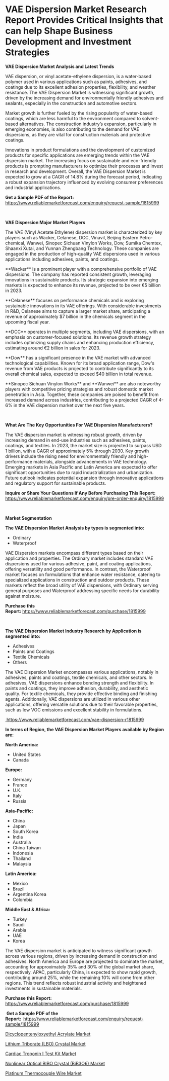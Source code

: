 <p><h1>VAE Dispersion Market Research Report Provides Critical Insights that can help Shape Business Development and Investment Strategies</h1></p><p><strong>VAE Dispersion Market Analysis and Latest Trends</strong></p>
<p><p>VAE dispersion, or vinyl acetate-ethylene dispersion, is a water-based polymer used in various applications such as paints, adhesives, and coatings due to its excellent adhesion properties, flexibility, and weather resistance. The VAE Dispersion Market is witnessing significant growth, driven by the increasing demand for environmentally friendly adhesives and sealants, especially in the construction and automotive sectors. </p><p>Market growth is further fueled by the rising popularity of water-based coatings, which are less harmful to the environment compared to solvent-based alternatives. The construction industry’s expansion, particularly in emerging economies, is also contributing to the demand for VAE dispersions, as they are vital for construction materials and protective coatings. </p><p>Innovations in product formulations and the development of customized products for specific applications are emerging trends within the VAE dispersion market. The increasing focus on sustainable and eco-friendly products is prompting manufacturers to optimize their processes and invest in research and development. Overall, the VAE Dispersion Market is expected to grow at a CAGR of 14.8% during the forecast period, indicating a robust expansion trajectory influenced by evolving consumer preferences and industrial applications.</p></p>
<p><strong>Get a Sample PDF of the Report:&nbsp;</strong> <a href="https://www.reliablemarketforecast.com/enquiry/request-sample/1815999?utm_campaign=1108&utm_medium=2&utm_source=Github&utm_content=ia&utm_term=11112024&utm_id=vae-dispersion">https://www.reliablemarketforecast.com/enquiry/request-sample/1815999</a></p>
<p>&nbsp;</p>
<p><strong>VAE Dispersion Major Market Players</strong></p>
<p><p>The VAE (Vinyl Acetate Ethylene) dispersion market is characterized by key players such as Wacker, Celanese, DCC, Vinavil, Beijing Eastern Petro-chemical, Wanwei, Sinopec Sichuan Vinylon Works, Dow, Sumika Chemtex, Shaanxi Xutai, and Yunnan Zhengbang Technology. These companies are engaged in the production of high-quality VAE dispersions used in various applications including adhesives, paints, and coatings.</p><p>**Wacker** is a prominent player with a comprehensive portfolio of VAE dispersions. The company has reported consistent growth, leveraging innovations in sustainable products. Its strategic expansion into emerging markets is expected to enhance its revenue, projected to be over €5 billion in 2023.</p><p>**Celanese** focuses on performance chemicals and is exploring sustainable innovations in its VAE offerings. With considerable investments in R&D, Celanese aims to capture a larger market share, anticipating a revenue of approximately $7 billion in the chemicals segment in the upcoming fiscal year.</p><p>**DCC** operates in multiple segments, including VAE dispersions, with an emphasis on customer-focused solutions. Its revenue growth strategy includes optimizing supply chains and enhancing production efficiency, estimating around €2 billion in sales for 2023.</p><p>**Dow** has a significant presence in the VAE market with advanced technological capabilities. Known for its broad application range, Dow's revenue from VAE products is projected to contribute significantly to its overall chemical sales, expected to exceed $40 billion in total revenue.</p><p>**Sinopec Sichuan Vinylon Works** and **Wanwei** are also noteworthy players with competitive pricing strategies and robust domestic market penetration in Asia. Together, these companies are poised to benefit from increased demand across industries, contributing to a projected CAGR of 4-6% in the VAE dispersion market over the next five years.</p></p>
<p>&nbsp;</p>
<p><strong>What Are The Key Opportunities For VAE Dispersion Manufacturers?</strong></p>
<p><p>The VAE dispersion market is witnessing robust growth, driven by increasing demand in end-use industries such as adhesives, paints, coatings, and textiles. In 2023, the market size is projected to surpass USD 1 billion, with a CAGR of approximately 5% through 2030. Key growth drivers include the rising need for environmentally friendly and high-performance materials, alongside advancements in VAE technology. Emerging markets in Asia Pacific and Latin America are expected to offer significant opportunities due to rapid industrialization and urbanization. Future outlook indicates potential expansion through innovative applications and regulatory support for sustainable products.</p></p>
<p><strong>Inquire or Share Your Questions If Any Before Purchasing This Report:</strong> <a href="https://www.reliablemarketforecast.com/enquiry/pre-order-enquiry/1815999?utm_campaign=1108&utm_medium=2&utm_source=Github&utm_content=ia&utm_term=11112024&utm_id=vae-dispersion">https://www.reliablemarketforecast.com/enquiry/pre-order-enquiry/1815999</a></p>
<p>&nbsp;</p>
<p><strong>Market Segmentation</strong></p>
<p><strong>The VAE Dispersion Market Analysis by types is segmented into:</strong></p>
<p><ul><li>Ordinary</li><li>Waterproof</li></ul></p>
<p><p>VAE Dispersion markets encompass different types based on their application and properties. The Ordinary market includes standard VAE dispersions used for various adhesive, paint, and coating applications, offering versatility and good performance. In contrast, the Waterproof market focuses on formulations that enhance water resistance, catering to specialized applications in construction and outdoor products. These markets reflect the broad utility of VAE dispersions, with Ordinary serving general purposes and Waterproof addressing specific needs for durability against moisture.</p></p>
<p><strong>Purchase this Report:&nbsp;</strong><a href="https://www.reliablemarketforecast.com/purchase/1815999?utm_campaign=1108&utm_medium=2&utm_source=Github&utm_content=ia&utm_term=11112024&utm_id=vae-dispersion">https://www.reliablemarketforecast.com/purchase/1815999</a></p>
<p>&nbsp;</p>
<p><strong>The VAE Dispersion Market Industry Research by Application is segmented into:</strong></p>
<p><ul><li>Adhesives</li><li>Paints and Coatings</li><li>Textile Chemicals</li><li>Others</li></ul></p>
<p><p>The VAE Dispersion Market encompasses various applications, notably in adhesives, paints and coatings, textile chemicals, and other sectors. In adhesives, VAE dispersions enhance bonding strength and flexibility. In paints and coatings, they improve adhesion, durability, and aesthetic quality. For textile chemicals, they provide effective binding and finishing agents. Additionally, VAE dispersions are utilized in various other applications, offering versatile solutions due to their favorable properties, such as low VOC emissions and excellent stability in formulations.</p></p>
<p><a href="https://www.reliablemarketforecast.com/vae-dispersion-r1815999?utm_campaign=1108&utm_medium=2&utm_source=Github&utm_content=ia&utm_term=11112024&utm_id=vae-dispersion">&nbsp;https://www.reliablemarketforecast.com/vae-dispersion-r1815999</a></p>
<p><strong>In terms of Region, the VAE Dispersion Market Players available by Region are:</strong></p>
<p>
    <p> <strong> North America: </strong>
        <ul>
            <li>United States</li>
            <li>Canada</li>
        </ul>
        </p> 
    <p> <strong> Europe: </strong>
        <ul>
            <li>Germany</li>
            <li>France</li>
            <li>U.K.</li>
            <li>Italy</li>
            <li>Russia</li>
        </ul>
        </p> 
    <p> <strong> Asia-Pacific: </strong>
        <ul>
            <li>China</li>
            <li>Japan</li>
            <li>South Korea</li>
            <li>India</li>
            <li>Australia</li>
            <li>China Taiwan</li>
            <li>Indonesia</li>
            <li>Thailand</li>
            <li>Malaysia</li>
        </ul>
        </p> 
    <p> <strong> Latin America: </strong>
        <ul>
            <li>Mexico</li>
            <li>Brazil</li>
            <li>Argentina Korea</li>
            <li>Colombia</li>
        </ul>
        </p> 
    <p> <strong> Middle East & Africa: </strong>
        <ul>
            <li>Turkey</li>
            <li>Saudi</li>
            <li>Arabia</li>
            <li>UAE</li>
            <li>Korea</li>
        </ul>
    </p>
    </p>
<p><p>The VAE dispersion market is anticipated to witness significant growth across various regions, driven by increasing demand in construction and adhesives. North America and Europe are projected to dominate the market, accounting for approximately 35% and 30% of the global market share, respectively. APAC, particularly China, is expected to show rapid growth, contributing around 25%, while the remaining 10% will come from other regions. This trend reflects robust industrial activity and heightened investments in sustainable materials.</p></p>
<p><strong>Purchase this Report: </strong><a href="https://www.reliablemarketforecast.com/purchase/1815999?utm_campaign=1108&utm_medium=2&utm_source=Github&utm_content=ia&utm_term=11112024&utm_id=vae-dispersion">https://www.reliablemarketforecast.com/purchase/1815999</a></p>
<p>&nbsp;<strong>Get a Sample PDF of the Report:&nbsp;&nbsp;</strong><a href="https://www.reliablemarketforecast.com/enquiry/request-sample/1815999?utm_campaign=1108&utm_medium=2&utm_source=Github&utm_content=ia&utm_term=11112024&utm_id=vae-dispersion">https://www.reliablemarketforecast.com/enquiry/request-sample/1815999</a></p>
<p><strong></strong></p>
<p><p><a href="https://github.com/nekolalrclippo/Market-Research-Report-List-1/blob/main/dicyclopentenyloxyethyl-acrylate-market.md?utm_campaign=1108&utm_medium=2&utm_source=Github&utm_content=ia&utm_term=11112024&utm_id=vae-dispersion">Dicyclopentenyloxyethyl Acrylate Market</a></p><p><a href="https://www.linkedin.com/pulse/lithium-triborate-lbo-crystal-market-trends-growth-outlook-2024-jnlzc?utm_campaign=1108&utm_medium=2&utm_source=Github&utm_content=ia&utm_term=11112024&utm_id=vae-dispersion">Lithium Triborate (LBO) Crystal Market</a></p><p><a href="https://issuu.com/reportprime-2/docs/cardiac-troponin-i-test-kit-market-_16b4fa12066578?utm_campaign=1108&utm_medium=2&utm_source=Github&utm_content=ia&utm_term=11112024&utm_id=vae-dispersion">Cardiac Troponin I Test Kit Market</a></p><p><a href="https://www.linkedin.com/pulse/evaluating-nonlinear-optical-bibo-crystal-bib3o6-market-trends-l1y3c?utm_campaign=1108&utm_medium=2&utm_source=Github&utm_content=ia&utm_term=11112024&utm_id=vae-dispersion">Nonlinear Optical BIBO Crystal (BiB3O6) Market</a></p><p><a href="https://github.com/cecilebbruhter/Market-Research-Report-List-1/blob/main/platinum-thermocouple-wire-market.md?utm_campaign=1108&utm_medium=2&utm_source=Github&utm_content=ia&utm_term=11112024&utm_id=vae-dispersion">Platinum Thermocouple Wire Market</a></p></p>
